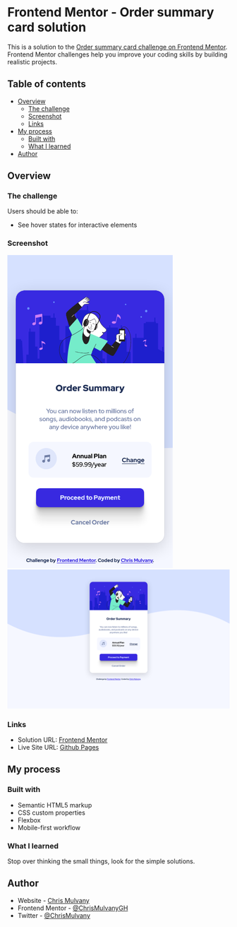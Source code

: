 # Frontend Mentor - Order summary card solution

This is a solution to the [Order summary card challenge on Frontend Mentor](https://www.frontendmentor.io/challenges/order-summary-component-QlPmajDUj). Frontend Mentor challenges help you improve your coding skills by building realistic projects. 

## Table of contents

- [Overview](#overview)
  - [The challenge](#the-challenge)
  - [Screenshot](#screenshot)
  - [Links](#links)
- [My process](#my-process)
  - [Built with](#built-with)
  - [What I learned](#what-i-learned)
- [Author](#author)


## Overview

### The challenge

Users should be able to:

- See hover states for interactive elements

### Screenshot

![order-summary-card-mobile.png](order-summary-card-mobile.png)
![order-summary-card-desktop.png](order-summary-card-desktop.png)

### Links

- Solution URL: [Frontend Mentor](https://www.frontendmentor.io/challenges/order-summary-component-QlPmajDUj/hub/mobile-first-flexbox-css-order-summary-card-S1W3ALNSc)
- Live Site URL: [Github Pages](https://chrismulvanygh.github.io/order-summary-component/)

## My process

### Built with

- Semantic HTML5 markup
- CSS custom properties
- Flexbox
- Mobile-first workflow

### What I learned

Stop over thinking the small things, look for the simple solutions.

## Author

- Website - [Chris Mulvany](https://www.chrismulvany.com)
- Frontend Mentor - [@ChrisMulvanyGH](https://www.frontendmentor.io/profile/ChrisMulvanyGH)
- Twitter - [@ChrisMulvany](https://twitter.com/ChrisMulvany)
